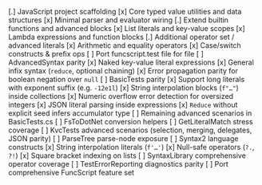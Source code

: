 [.] JavaScript project scaffolding
  [x] Core typed value utilities and data structures
  [x] Minimal parser and evaluator wiring
  [.] Extend builtin functions and advanced blocks
    [x] List literals and key-value scopes
    [x] Lambda expressions and function blocks
   [.] Additional operator set / advanced literals
     [x] Arithmetic and equality operators
      [x] Case/switch constructs & prefix ops
[ ] Port funcscript.test file for file
  [ ] AdvancedSyntax parity
    [x] Naked key-value literal expressions
    [x] General infix syntax (`reduce`, optional chaining)
    [x] Error propagation parity for boolean negation over `null`
  [ ] BasicTests parity
    [x] Support long literals with exponent suffix (e.g. `-12e1l`)
    [x] String interpolation blocks (`f"…"`) inside collections
    [x] Numeric overflow error detection for oversized integers
    [x] JSON literal parsing inside expressions
    [x] `Reduce` without explicit seed infers accumulator type
    [ ] Remaining advanced scenarios in BasicTests.cs
  [ ] FsToDotNet conversion helpers
  [ ] GetLiteralMatch stress coverage
  [ ] KvcTests advanced scenarios (selection, merging, delegates, JSON parity)
  [ ] ParseTree parse-node exposure
  [ ] Syntax2 language constructs
    [x] String interpolation literals (`f'…'`)
    [x] Null-safe operators (`?.`, `?!`)
    [x] Square bracket indexing on lists
  [ ] SyntaxLibrary comprehensive operator coverage
  [ ] TestErrorReporting diagnostics parity
[ ] Port comprehensive FuncScript feature set
